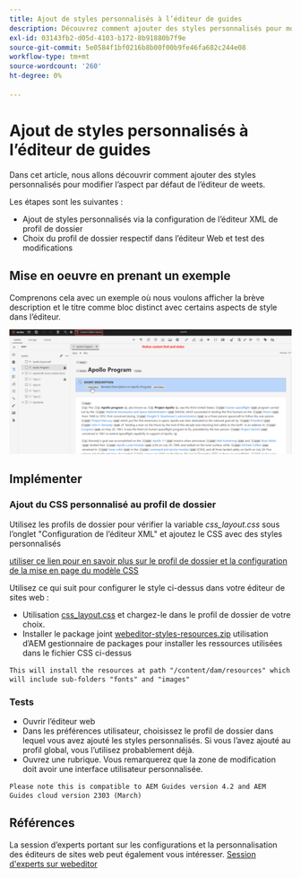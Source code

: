 ```yaml
---
title: Ajout de styles personnalisés à l’éditeur de guides
description: Découvrez comment ajouter des styles personnalisés pour modifier l’aspect de l’éditeur de guides.
exl-id: 03143fb2-d05d-4103-b172-8b91880b7f9e
source-git-commit: 5e0584f1bf0216b8b00f00b9fe46fa682c244e08
workflow-type: tm+mt
source-wordcount: '260'
ht-degree: 0%

---
```


# Ajout de styles personnalisés à l’éditeur de guides

Dans cet article, nous allons découvrir comment ajouter des styles personnalisés pour modifier l’aspect par défaut de l’éditeur de weets.

Les étapes sont les suivantes :
- Ajout de styles personnalisés via la configuration de l’éditeur XML de profil de dossier
- Choix du profil de dossier respectif dans l’éditeur Web et test des modifications


## Mise en oeuvre en prenant un exemple

Comprenons cela avec un exemple où nous voulons afficher la brève description et le titre comme bloc distinct avec certains aspects de style dans l’éditeur.

![Aperçu de l’éditeur web avec des styles personnalisés](../../../assets/authoring/webeditor-customstyles-preview.png)


## Implémenter


### Ajout du CSS personnalisé au profil de dossier

Utilisez les profils de dossier pour vérifier la variable *css_layout.css* sous l’onglet &quot;Configuration de l’éditeur XML&quot; et ajoutez le CSS avec des styles personnalisés

[utiliser ce lien pour en savoir plus sur le profil de dossier et la configuration de la mise en page du modèle CSS](https://experienceleague.adobe.com/docs/experience-manager-guides-learn/videos/advanced-user-guide/editor-configuration.html?lang=en#customize-the-css-template-layout)

Utilisez ce qui suit pour configurer le style ci-dessus dans votre éditeur de sites web :

- Utilisation [css_layout.css](../../../assets/authoring/webeditor-customstyles-css_layout.css) et chargez-le dans le profil de dossier de votre choix.
- Installer le package joint [webeditor-styles-resources.zip](../../../assets/authoring/webeditor-styles-resources.zip) utilisation d’AEM gestionnaire de packages pour installer les ressources utilisées dans le fichier CSS ci-dessus

```
This will install the resources at path "/content/dam/resources" which will include sub-folders "fonts" and "images"
```


### Tests

- Ouvrir l’éditeur web
- Dans les préférences utilisateur, choisissez le profil de dossier dans lequel vous avez ajouté les styles personnalisés. Si vous l’avez ajouté au profil global, vous l’utilisez probablement déjà.
- Ouvrez une rubrique. Vous remarquerez que la zone de modification doit avoir une interface utilisateur personnalisée.

```
Please note this is compatible to AEM Guides version 4.2 and AEM Guides cloud version 2303 (March)
```


## Références

La session d’experts portant sur les configurations et la personnalisation des éditeurs de sites web peut également vous intéresser. [Session d&#39;experts sur webeditor](/help/product-guide/knowledge-base/expert-sessions/webbased-authoring-jan2023.md)
